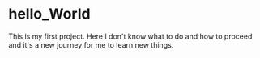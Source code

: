 # hello_World
This is my first project. Here I don't know what to do and how to proceed and it's a new journey for me to learn new things. 
